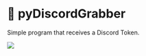 
# :space_invader: pyDiscordGrabber
Simple program that receives a Discord Token.

<img src="https://i.imgur.com/QUOuzcn.gif">
